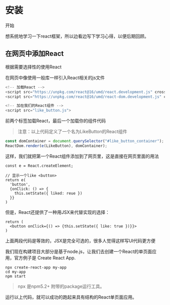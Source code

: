 # 安装

开始

想系统地学习一下react框架，所以边看边写下学习心得，以便后期回顾。

## 在网页中添加React

根据需要选择性的使用React

在网页中像使用一般库一样引入React相关的js文件

```javascript
<!-- 加载React -->
<script src="https://unpkg.com/react@16/umd/react.development.js" crossorigin> </script>
<script src="https://unpkg.com/react@16/umd/react-dom.development.js" crossorigin> </script>

<!-- 加在我们的React组件 -->
<script src="like_button.js">
```

前两个标签加载React，最后一个加载你的组件代码

> 注意：以上代码定义了一个名为LikeButton的React组件

```javascript
const domContainer = document.querySelector("#like_button_container");
ReactDom.render(e(LikeButton), domContainer);
```
这样，我们就把第一个React组件添加到了网页里，这是直接在网页里面的用法

```
const e = React.createElement;

// 显示一个like <button>
return e(
  'button',
  {onClick: () => {
    this.setState({ liked: reue })
  }}
)
```

但是，React还提供了一种用JSX来代替实现的选择：

```
return (
  <button onClick={() => {this.setState({ like: true })}}>
)
```

上面两段代码是等效的，JSX是完全可选的，很多人觉得这样写UI代码更方便

我们现在构建项目大部分是基于node.js，让我们去创建一个React的单页面应用，官方例子是 Create React App.

```
npx create-react-app my-app
cd my-app
npm start
```

> npx 是npm5.2+ 附带的package运行工具。

运行以上代码，就可以成功的跑起来具有结构的React单页面应用。
